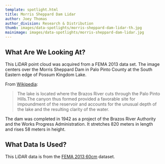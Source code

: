 ```yaml
---
template: spotlight.html
title: Morris Sheppard Dam Lidar
author: Joey Thomas
author_division: Research & Distribution
thumb: images/data-spotlights/morris-sheppard-dam-lidar-th.jpg
mainimage: images/data-spotlights/morris-sheppard-dam-lidar.jpg
---
```

## What Are We Looking At?
This LiDAR point cloud was acquired from a FEMA 2013 data set. The image centers over the Morris Sheppard Dam in Palo Pinto County at the South Eastern edge of Possum Kingdom Lake.

From [Wikipedia](http://en.wikipedia.org/wiki/Possum_Kingdom_Lake):

>The lake is located where the Brazos River cuts through the Palo Pinto Hills.The canyon thus formed provided a favorable site for impoundment of the reservoir and accounts for the unusual depth of the lake and the resulting clarity of the water.

The dam was completed in 1942 as a project of the Brazos River Authority and the Works Progress Administration. It stretches 820 meters in length and rises 58 meters in height.

## What Data Is Used?
This LiDAR data is from the [FEMA 2013 60cm](data-catalog/elevation---lidar/fema-2013-60cm/) dataset.